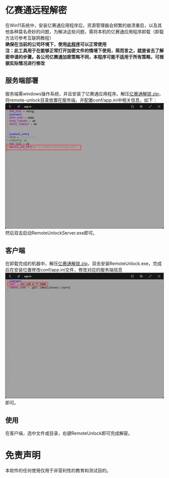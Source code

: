 # 亿赛通远程解密
在Win11系统中，安装亿赛通应用程序后，资源管理器会频繁的崩溃重启，以及其他各种莫名奇妙的问题，为解决这些问题，需将本机的亿赛通应用程序卸载（卸载方法可参考互联网教程）  
**确保在当前的公司环境下，使用[此程序](https://github.com/zhang00lei/YiSaiTongUnlock)可以正常使用**  
**注：此工具用于在能够正常打开加密文件的情境下使用，简而言之，就是省去了解密申请的步骤。各公司亿赛通加密策略不同，本程序可能不适用于所有策略，可根据实际情况进行修改**
## 服务端部署
服务端需windows操作系统，并且安装了亿赛通应用程序。解压[亿赛通解锁.zip](https://github.com/zhang00lei/YSTRemoteUnlock/releases/tag/1.0.0)，将remote-unlock目录放置在服务端，并配置conf/app.ini中相关信息，如下：
![alt text](image.png)  
然后双击启动RemoteUnlockServer.exe即可。
## 客户端  
在卸载完成的机器中，解压[亿赛通解锁.zip](https://github.com/zhang00lei/YSTRemoteUnlock/releases/tag/1.0.0)，双击安装RemoteUnlock.exe，完成后在安装位置修改conf/app.ini文件，修改对应的服务端信息
![alt text](image-1.png)即可。
## 使用
在客户端，选中文件或目录，右键RemoteUnlock即可完成解密。

# 免责声明  
本软件的任何使用仅用于非营利性的教育和测试目的。